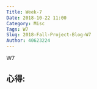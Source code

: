 ```yaml
---
Title: Week-7
Date: 2018-10-22 11:00
Category: Misc
Tags: W7
Slug: 2018-Fall-Project-Blog-W7
Author: 40623224
---
```


W7

<!-- PELICAN_END_SUMMARY -->

心得:
----



